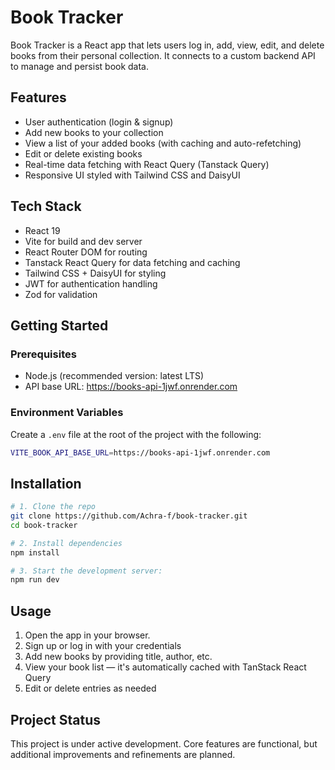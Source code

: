 # Book Tracker

Book Tracker is a React app that lets users log in, add, view, edit, and delete books from their personal collection. It connects to a custom backend API to manage and persist book data.

## Features

- User authentication (login & signup)
- Add new books to your collection
- View a list of your added books (with caching and auto-refetching)
- Edit or delete existing books
- Real-time data fetching with React Query (Tanstack Query)
- Responsive UI styled with Tailwind CSS and DaisyUI

## Tech Stack

- React 19
- Vite for build and dev server
- React Router DOM for routing
- Tanstack React Query for data fetching and caching
- Tailwind CSS + DaisyUI for styling
- JWT for authentication handling
- Zod for validation

## Getting Started

### Prerequisites

- Node.js (recommended version: latest LTS)
- API base URL: https://books-api-1jwf.onrender.com

### Environment Variables

Create a `.env` file at the root of the project with the following:

```bash
VITE_BOOK_API_BASE_URL=https://books-api-1jwf.onrender.com
```

## Installation
```bash
# 1. Clone the repo
git clone https://github.com/Achra-f/book-tracker.git
cd book-tracker

# 2. Install dependencies
npm install

# 3. Start the development server:
npm run dev
```

## Usage

1. Open the app in your browser.
2. Sign up or log in with your credentials
3. Add new books by providing title, author, etc.
4. View your book list — it's automatically cached with TanStack React Query
5. Edit or delete entries as needed

## Project Status

This project is under active development. Core features are functional, but additional improvements and refinements are planned.

